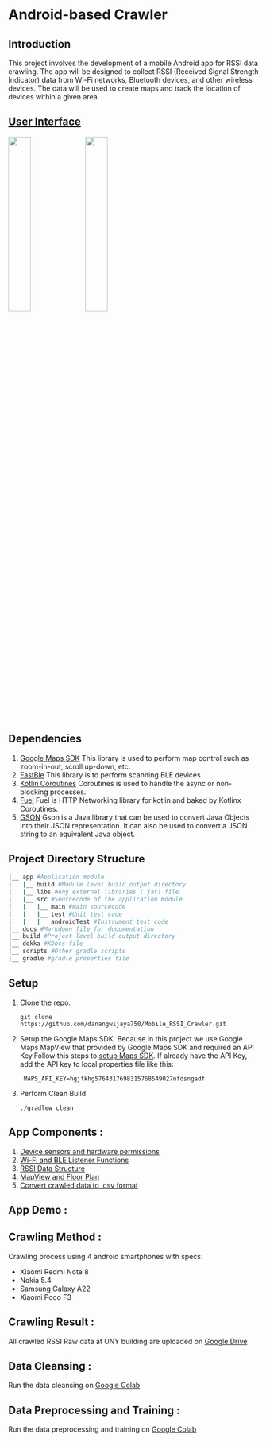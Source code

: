 # Android-based Crawler
## Introduction
This project involves the development of a mobile Android app for RSSI data crawling. The app will be designed to collect RSSI (Received Signal Strength Indicator) data from Wi-Fi networks, Bluetooth devices, and other wireless devices. The data will be used to create maps and track the location of devices within a given area.
## [User Interface](https://github.com/danangwijaya750/Mobile_RSSI_Crawler/blob/main/docs/UserInterface.md)
<img src="https://i.imgur.com/uuIkR0d.png" width="30%"> <img src="https://i.imgur.com/hhngQj5.png" width="30%">

## Dependencies
1. [Google Maps SDK](https://developers.google.com/maps/documentation/android-sdk/overview) This library is used to perform map control such as zoom-in-out, scroll up-down, etc.
2. [FastBle](https://github.com/Jasonchenlijian/FastBle) This library is to perform scanning BLE devices.
3. [Kotlin Coroutines](https://kotlinlang.org/docs/coroutines-overview.html) Coroutines is used to handle the async or non-blocking processes.
4. [Fuel](https://github.com/kittinunf/fuel) Fuel is HTTP Networking library for kotlin and baked by Kotlinx Coroutines.
5. [GSON](https://github.com/google/gson) Gson is a Java library that can be used to convert Java Objects into their JSON representation. It can also be used to convert a JSON string to an equivalent Java object.

## Project Directory Structure
```bash
|__ app #Application module
|   |__ build #Module level build output directory
|   |__ libs #Any external libraries (.jar) file.
|   |__ src #Sourcecode of the application module
|   |   |__ main #main sourcecode
|   |   |__ test #Unit test code
|   |   |__ androidTest #Instrument test code
|__ docs #Markdown file for documentation
|__ build #Project level build output directory
|__ dokka #KDocs file
|__ scripts #Other gradle scripts
|__ gradle #gradle properties file
```

## Setup
1. Clone the repo.
    ```
    git clone https://github.com/danangwijaya750/Mobile_RSSI_Crawler.git
    ```
2. Setup the Google Maps SDK. Because in this project we use Google Maps MapView that provided by Google Maps SDK and required an API Key.Follow this steps to [setup Maps SDK](https://developers.google.com/maps/documentation/android-sdk/start). If already have the API Key, add the API key to local.properties file like this:
   ```
    MAPS_API_KEY=hgjfkhg5764317698315768549027nfdsngadf
   ```
3. Perform Clean Build
    ```
    ./gradlew clean
    ```

## App Components :
1. [Device sensors and hardware permissions](https://github.com/danangwijaya750/Mobile_RSSI_Crawler/blob/main/docs/AppPermission.md)
2. [Wi-Fi and BLE Listener Functions](https://github.com/danangwijaya750/Mobile_RSSI_Crawler/blob/main/docs/ScanListenerFunctions.md)
3. [RSSI Data Structure](https://github.com/danangwijaya750/Mobile_RSSI_Crawler/blob/main/docs/RSSIDataStructure.md) 
4. [MapView and Floor Plan](https://github.com/danangwijaya750/Mobile_RSSI_Crawler/blob/main/docs/MapViewAndFloorPlan.md)
5. [Convert crawled data to .csv format](https://github.com/danangwijaya750/Mobile_RSSI_Crawler/blob/main/docs/CsvFileWriter.md)

## App Demo :

## Crawling Method :
Crawling process using 4 android smartphones with specs:
- Xiaomi Redmi Note 8
- Nokia 5.4 
- Samsung Galaxy A22 
- Xiaomi Poco F3
## Crawling Result :
All crawled RSSI Raw data at UNY building are uploaded on [Google Drive](https://drive.google.com/drive/folders/1HhX77txKW5WwzeOSNy21TfO1D4Qw7fOa?usp=sharing)
## Data Cleansing :
Run the data cleansing on [Google Colab](https://colab.research.google.com/drive/1qpv0opKzdw02QrMlnmC5_ZeHsrlF7to3?usp=sharing)
## Data Preprocessing and Training :
Run the data preprocessing and training on [Google Colab](https://colab.research.google.com/drive/1XY_0tv3KCQmeVUGN1-bhtpu1Ugq4Dgit?usp=sharing)


